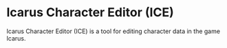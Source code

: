 # Icarus Character Editor (ICE)

Icarus Character Editor (ICE) is a tool for editing character data in the game Icarus.
